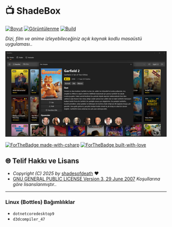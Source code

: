 # 📺 ShadeBox

[![Boyut](https://img.shields.io/github/repo-size/shadesofdeath/ShadeBox?logo=git&logoColor=white&label=Boyut)](#)
[![Görüntülenme](https://hits.seeyoufarm.com/api/count/incr/badge.svg?url=https://github.com/shadesofdeath/ShadeBox&title=Görüntülenme)](#)
[![Build](https://github.com/shadesofdeath/ShadeBox/actions/workflows/build.yml/badge.svg)](https://github.com/shadesofdeath/KekikStream/actions/workflows/build.yml)

*Dizi, film ve anime izleyebileceğiniz açık kaynak kodlu masaüstü uygulaması..*

[![SS](https://github.com/shadesofdeath/ShadeBox/raw/main/.github/images/SS.jpg?raw=True)](https://github.com/shadesofdeath/ShadeBox/releases/tag/latest)

[![ForTheBadge made-with-csharp](https://ForTheBadge.com/images/badges/made-with-c-sharp.svg)](https://learn.microsoft.com/dotnet/csharp/)
[![ForTheBadge built-with-love](https://ForTheBadge.com/images/badges/built-with-love.svg)](https://GitHub.com/ShadeBox/)

## 🌐 Telif Hakkı ve Lisans

* *Copyright (C) 2025 by* [shadesofdeath](https://github.com/shadesofdeath) ❤️️
* [GNU GENERAL PUBLIC LICENSE Version 3, 29 June 2007](https://github.com/shadesofdeath/ShadeBox/blob/main/LICENSE) *Koşullarına göre lisanslanmıştır..*

***

### Linux (Bottles) Bağımlılıklar

- `dotnetcoredesktop9`
- `d3dcompiler_47`
